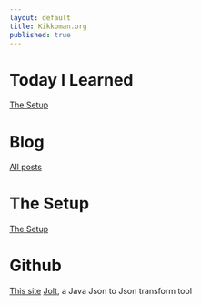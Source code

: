 ```yaml
---
layout: default
title: Kikkoman.org
published: true
---
```

# Today I Learned

[The Setup](/til.html)

# Blog

[All posts](/blog.html)

# The Setup

[The Setup](/theSetup.html)

# Github

[This site](https://github.com/milosimpson/milosimpson.github.io)
[Jolt](https://github.com/bazaarvoice/jolt), a Java Json to Json transform tool
